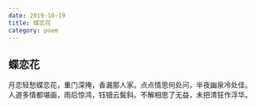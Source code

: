 ```yaml
---
date: 2019-10-19
title: 蝶恋花
category: poem
---
```

## 蝶恋花
月恋轻愁蝶恋花，重门深掩，香漏那人家。点点情思何处问，半夜幽泉冷处佳。  
人道多情都堪画，雨后惊鸿，钰钿云鬓斜。不解相思了无益，未把清狂作浮华。
